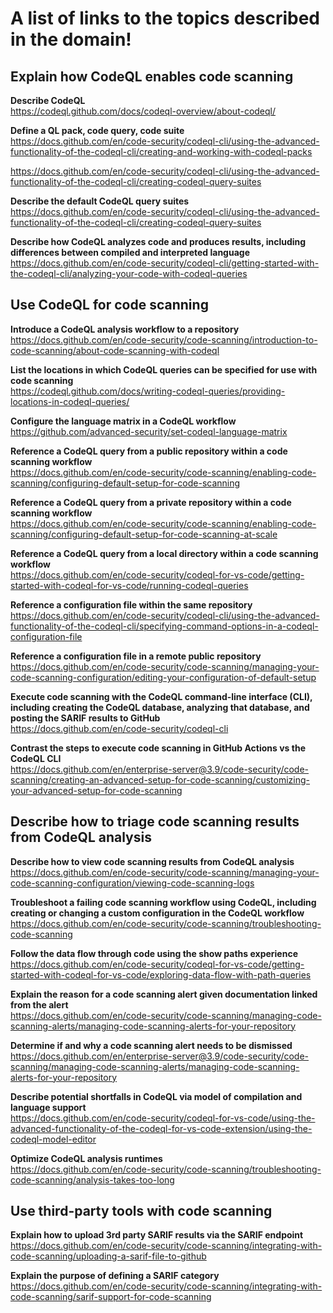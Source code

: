 # A list of links to the topics described in the domain!

## Explain how CodeQL enables code scanning

**Describe CodeQL**  
https://codeql.github.com/docs/codeql-overview/about-codeql/

**Define a QL pack, code query, code suite**  
https://docs.github.com/en/code-security/codeql-cli/using-the-advanced-functionality-of-the-codeql-cli/creating-and-working-with-codeql-packs

https://docs.github.com/en/code-security/codeql-cli/using-the-advanced-functionality-of-the-codeql-cli/creating-codeql-query-suites

**Describe the default CodeQL query suites**  
https://docs.github.com/en/code-security/codeql-cli/using-the-advanced-functionality-of-the-codeql-cli/creating-codeql-query-suites

**Describe how CodeQL analyzes code and produces results, including differences between compiled and interpreted language**  
https://docs.github.com/en/code-security/codeql-cli/getting-started-with-the-codeql-cli/analyzing-your-code-with-codeql-queries

## Use CodeQL for code scanning

**Introduce a CodeQL analysis workflow to a repository**  
https://docs.github.com/en/code-security/code-scanning/introduction-to-code-scanning/about-code-scanning-with-codeql

**List the locations in which CodeQL queries can be specified for use with code scanning**  
https://codeql.github.com/docs/writing-codeql-queries/providing-locations-in-codeql-queries/

**Configure the language matrix in a CodeQL workflow**  
https://github.com/advanced-security/set-codeql-language-matrix

**Reference a CodeQL query from a public repository within a code scanning workflow**  
https://docs.github.com/en/code-security/code-scanning/enabling-code-scanning/configuring-default-setup-for-code-scanning

**Reference a CodeQL query from a private repository within a code scanning workflow**  
https://docs.github.com/en/code-security/code-scanning/enabling-code-scanning/configuring-default-setup-for-code-scanning-at-scale

**Reference a CodeQL query from a local directory within a code scanning workflow**  
https://docs.github.com/en/code-security/codeql-for-vs-code/getting-started-with-codeql-for-vs-code/running-codeql-queries

**Reference a configuration file within the same repository**  
https://docs.github.com/en/code-security/codeql-cli/using-the-advanced-functionality-of-the-codeql-cli/specifying-command-options-in-a-codeql-configuration-file

**Reference a configuration file in a remote public repository**  
https://docs.github.com/en/code-security/code-scanning/managing-your-code-scanning-configuration/editing-your-configuration-of-default-setup

**Execute code scanning with the CodeQL command-line interface (CLI), including creating the CodeQL database, analyzing that database, and posting the SARIF results to GitHub**  
https://docs.github.com/en/code-security/codeql-cli

**Contrast the steps to execute code scanning in GitHub Actions vs the CodeQL CLI**  
https://docs.github.com/en/enterprise-server@3.9/code-security/code-scanning/creating-an-advanced-setup-for-code-scanning/customizing-your-advanced-setup-for-code-scanning

## Describe how to triage code scanning results from CodeQL analysis

**Describe how to view code scanning results from CodeQL analysis**  
https://docs.github.com/en/code-security/code-scanning/managing-your-code-scanning-configuration/viewing-code-scanning-logs

**Troubleshoot a failing code scanning workflow using CodeQL, including creating or changing a custom configuration in the CodeQL workflow**  
https://docs.github.com/en/code-security/code-scanning/troubleshooting-code-scanning

**Follow the data flow through code using the show paths experience**  
https://docs.github.com/en/code-security/codeql-for-vs-code/getting-started-with-codeql-for-vs-code/exploring-data-flow-with-path-queries

**Explain the reason for a code scanning alert given documentation linked from the alert**  
https://docs.github.com/en/code-security/code-scanning/managing-code-scanning-alerts/managing-code-scanning-alerts-for-your-repository

**Determine if and why a code scanning alert needs to be dismissed**  
https://docs.github.com/en/enterprise-server@3.9/code-security/code-scanning/managing-code-scanning-alerts/managing-code-scanning-alerts-for-your-repository

**Describe potential shortfalls in CodeQL via model of compilation and language support**  
https://docs.github.com/en/code-security/codeql-for-vs-code/using-the-advanced-functionality-of-the-codeql-for-vs-code-extension/using-the-codeql-model-editor

**Optimize CodeQL analysis runtimes**  
https://docs.github.com/en/code-security/code-scanning/troubleshooting-code-scanning/analysis-takes-too-long

## Use third-party tools with code scanning

**Explain how to upload 3rd party SARIF results via the SARIF endpoint**  
https://docs.github.com/en/code-security/code-scanning/integrating-with-code-scanning/uploading-a-sarif-file-to-github

**Explain the purpose of defining a SARIF category**  
https://docs.github.com/en/code-security/code-scanning/integrating-with-code-scanning/sarif-support-for-code-scanning